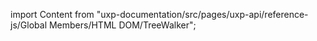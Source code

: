 
import Content from "uxp-documentation/src/pages/uxp-api/reference-js/Global Members/HTML DOM/TreeWalker";

<Content query="product=photoshop"/>
